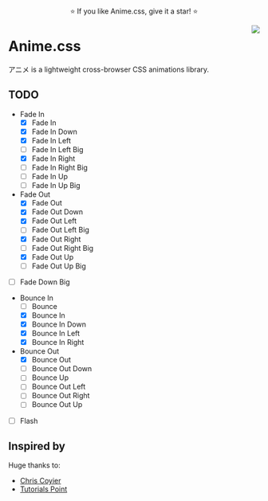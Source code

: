 <p align="center">
  ⭐️ If you like Anime.css, give it a star! ⭐️
</p>

<img src="https://github.com/animecss/anime.css/blob/master/anime.png" align="right" />

# Anime.css

アニメ is a lightweight cross-browser CSS animations library.

## TODO

* Fade In
  * [x] Fade In
  * [x] Fade In Down
  * [x] Fade In Left
  * [ ] Fade In Left Big
  * [x] Fade In Right
  * [ ] Fade In Right Big
  * [ ] Fade In Up
  * [ ] Fade In Up Big

* Fade Out
  * [x] Fade Out
  * [x] Fade Out Down
  * [x] Fade Out Left
  * [ ] Fade Out Left Big
  * [x] Fade Out Right
  * [ ] Fade Out Right Big
  * [x] Fade Out Up
  * [ ] Fade Out Up Big

* [ ] Fade Down Big

* Bounce In
  * [ ] Bounce
  * [x] Bounce In
  * [x] Bounce In Down
  * [x] Bounce In Left
  * [x] Bounce In Right

* Bounce Out
  * [x] Bounce Out
  * [ ] Bounce Out Down
  * [ ] Bounce Up
  * [ ] Bounce Out Left
  * [ ] Bounce Out Right
  * [ ] Bounce Out Up

* [ ] Flash

## Inspired by

Huge thanks to:

* [Chris Coyier](https://github.com/chriscoyier)
* [Tutorials Point](https://www.tutorialspoint.com/css/css_animation.htm)
